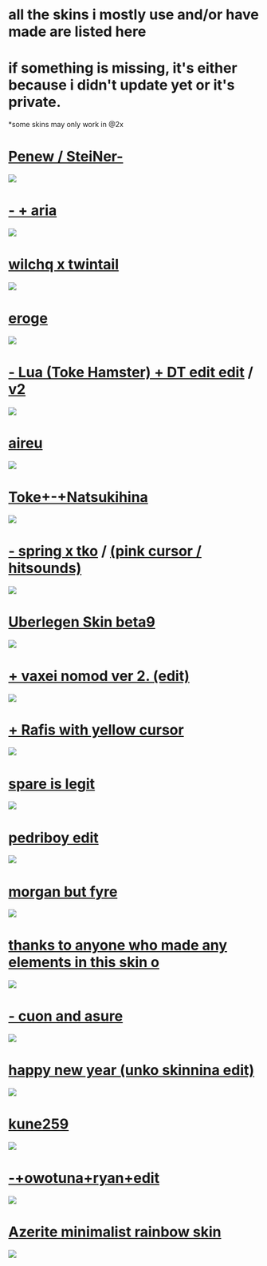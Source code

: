 

# all the skins i mostly use and/or have made are listed here
# if something is missing, it's either because i didn't update yet or it's private.
 *some skins may only work in @2x

# [Penew / SteiNer-](https://cdn.discordapp.com/attachments/790993894866681906/795779655876870144/SteiNer-.osk)
![](https://cdn.discordapp.com/attachments/641872393240969228/798237179804778556/mpv-shot0009.jpg)

# [- + aria](https://pipoca.s-ul.eu/8VTMOD4g)
![](https://cdn.discordapp.com/attachments/448837091347136513/733440790512009407/screenshot2176.jpg)

# [wilchq x twintail](https://pipoca.s-ul.eu/aGpbU10X)
![](https://cdn.discordapp.com/attachments/448837091347136513/733440793888686151/screenshot2179.jpg)

# [eroge](https://pipoca.s-ul.eu/1SfU4Yuy)
![](https://cdn.discordapp.com/attachments/448837091347136513/733440792579801158/screenshot2178.jpg)

# [- Lua (Toke Hamster) + DT edit edit](https://cdn.discordapp.com/attachments/601218080940621824/693828812055642132/-_Lua_Toke_Hamster__DT_edit.osk) / [v2](https://www.dropbox.com/s/4p4aqvrg47p9gdi/-%20%2B%20dark%20toke.osk?dl=0)
![](https://osu.ppy.sh/ss/14682028/5c3d)

# [aireu](https://cdn.discordapp.com/attachments/601218080940621824/692936174959853680/-_Aireu.osk)
![](https://osu.ppy.sh/ss/14681985/af48)

# [Toke+-+Natsukihina](https://cdn.discordapp.com/attachments/612839196121628685/670758050373566483/Toke_-_Natsukihina.osk)
![](https://osu.ppy.sh/ss/14524866/72ea)

# [-   spring x tko](https://pipoca.s-ul.eu/EzPqcIUH) / [(pink cursor / hitsounds)](https://pipoca.s-ul.eu/bSOlioWC)
![](https://cdn.discordapp.com/attachments/448837091347136513/650938279121780737/screenshot1757.jpg)

# [Uberlegen Skin beta9](https://cdn.discordapp.com/attachments/448837091347136513/680978913404780565/Uberlegen_Skin_beta9.osk)
![](https://osu.ppy.sh/ss/14524880/c5dd)

# [+ vaxei nomod ver 2. (edit)](https://pipoca.s-ul.eu/NmTPiUno)
![](https://osu.ppy.sh/ss/13914418/b6aa)

# [+ Rafis with yellow cursor](https://buddha.s-ul.eu/6yYONS18)
![](https://osu.ppy.sh/ss/13914347/0e08)

# [spare is legit](https://buddha.s-ul.eu/qcvF5dbx)
![](https://osu.ppy.sh/ss/13914359/d260)

# [pedriboy edit](https://buddha.s-ul.eu/Mk4u9mgA)
![](https://osu.ppy.sh/ss/13914365/2ffe)

# [morgan but fyre](https://cdn.discordapp.com/attachments/448837091347136513/680980219556921518/morgan_but_fyre.osk)
![](https://osu.ppy.sh/ss/14524894/fe83)

# [thanks to anyone who made any elements in this skin o](https://buddha.s-ul.eu/H6pOAg6k)
![](https://osu.ppy.sh/ss/13914379/4d16)

# [-    cuon and asure](https://buddha.s-ul.eu/x9rduaEc)
![](https://osu.ppy.sh/ss/13914382/d230)

# [happy new year (unko skinnina edit)](https://buddha.s-ul.eu/ArrZG4QT)
![](http://skins.osuck.net/uploads/posts/2019-03/1552213574_3.jpg)

# [kune259](https://buddha.s-ul.eu/5qvqv4Mj)
![](https://osu.ppy.sh/ss/13914390/b933)

# [-+owotuna+ryan+edit](https://buddha.s-ul.eu/INMO069K)
![](https://osu.ppy.sh/ss/13914403/4ee5)

# [Azerite minimalist rainbow skin](https://buddha.s-ul.eu/Idh1eDg3)
![](https://osu.ppy.sh/ss/13914411/2447)

